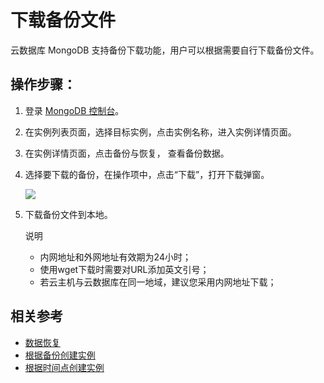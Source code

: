 # 下载备份文件

云数据库 MongoDB 支持备份下载功能，用户可以根据需要自行下载备份文件。

## 操作步骤：
1. 登录 [MongoDB 控制台](https://mongodb-console.jdcloud.com/mongodb)。
1. 在实例列表页面，选择目标实例，点击实例名称，进入实例详情页面。
1. 在实例详情页面，点击备份与恢复， 查看备份数据。
1. 选择要下载的备份，在操作项中，点击“下载”，打开下载弹窗。
	
   ![](https://github.com/jdcloudcom/cn/blob/master/image/mongodb/mongo-020.png)

1. 下载备份文件到本地。

	说明
	
	- 内网地址和外网地址有效期为24小时；
	- 使用wget下载时需要对URL添加英文引号；
	- 若云主机与云数据库在同一地域，建议您采用内网地址下载；

## 相关参考

- [数据恢复](https://github.com/jdcloudcom/cn/blob/master/documentation/Cloud-Database-and-Cache/MongoDB/Operation-Guide/Backup/RestoreInstance.md)
- [根据备份创建实例](https://github.com/jdcloudcom/cn/blob/master/documentation/Cloud-Database-and-Cache/MongoDB/Operation-Guide/Backup/CreateInstance2.md)
- [根据时间点创建实例](https://github.com/jdcloudcom/cn/blob/master/documentation/Cloud-Database-and-Cache/MongoDB/Operation-Guide/Backup/CreateInstance3.md)
